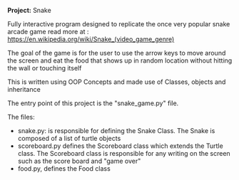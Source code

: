 <strong>Project:</strong> Snake

Fully interactive program designed to replicate 
the once very popular snake arcade game 
read more at : https://en.wikipedia.org/wiki/Snake_(video_game_genre)

The goal of the game is for the user to use 
the arrow keys to move around the screen and eat 
the food that shows up in random location without
hitting the wall or touching itself

This is written using OOP Concepts and made use of
Classes, objects and inheritance

The entry point of this project is the "snake_game.py"
file.

The files:
* snake.py: is responsible for defining the Snake Class.
  The Snake is composed of a list of turtle objects
* scoreboard.py defines the Scoreboard class which extends the Turtle class.
  The Scoreboard class is responsible for any writing on the screen
  such as the score board  and "game over"
* food.py, defines the Food class
